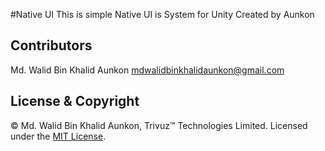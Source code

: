 #Native UI
This is simple Native UI is System for Unity Created by Aunkon

## Contributors
Md. Walid Bin Khalid Aunkon <mdwalidbinkhalidaunkon@gmail.com>

## License & Copyright
© Md. Walid Bin Khalid Aunkon, Trivuz™ Technologies Limited.
Licensed under the [MIT License](LICENSE).